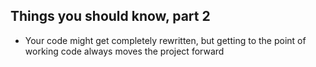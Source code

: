 ## Things you should know, part 2
- Your code might get completely rewritten, but getting to the point of working code always moves the project forward